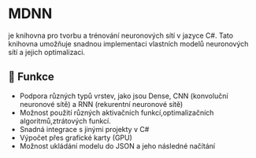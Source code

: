 # MDNN
je knihovna pro tvorbu a trénování neuronových sítí v jazyce C#. Tato knihovna umožňuje snadnou implementaci vlastních modelů neuronových sítí a jejich optimalizaci.

## 📌 Funkce
- Podpora různých typů vrstev, jako jsou Dense, CNN (konvoluční neuronové sítě) a RNN (rekurentní neuronové sítě)
- Možnost použití různých aktivačních funkcí,optimalizačních algoritmů,ztrátových funkcí.
- Snadná integrace s jinými projekty v C#
- Výpočet přes grafické karty (GPU)
- Možnost ukládání modelu do JSON a jeho následné načítání
